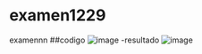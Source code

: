 # examen1229
examennn
##codigo
![image](https://github.com/user-attachments/assets/4bd8106d-66da-4d05-97f2-9304b28cea6c)
-resultado
![image](https://github.com/user-attachments/assets/da9ce056-99ab-4e85-a6e3-9225f3c3abc1)

